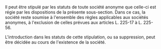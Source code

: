 Il peut être stipulé par les statuts de toute société anonyme que celle-ci est régie par les dispositions de la présente sous-section. Dans ce cas, la société reste soumise à l'ensemble des règles applicables aux sociétés anonymes, à l'exclusion de celles prévues aux articles L. 225-17 à L. 225-56.

L'introduction dans les statuts de cette stipulation, ou sa suppression, peut être décidée au cours de l'existence de la société.
